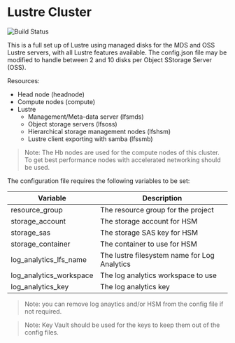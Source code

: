 # Lustre Cluster
![Build Status](https://azurecat.visualstudio.com/hpccat/_apis/build/status/azhpc/examples/lustre_manageddisk?branchName=master)

This is a full set up of Lustre using managed disks for the MDS and OSS Lustre servers, with all Lustre features available. The config.json file may be modified to handle between 2 and 10 disks per Object SStorage Server (OSS).

Resources:

* Head node (headnode)
* Compute nodes (compute)
* Lustre
  * Management/Meta-data server (lfsmds)
  * Object storage servers (lfsoss)
  * Hierarchical storage management nodes (lfshsm)
  * Lustre client exporting with samba (lfssmb)

> Note: The Hb nodes are used for the compute nodes of this cluster.  To get best performance nodes with accelerated networking should be used.

The configuration file requires the following variables to be set:

| Variable                | Description                                  |
|-------------------------|----------------------------------------------|
| resource_group          | The resource group for the project           |
| storage_account         | The storage account for HSM                  |
| storage_sas             | The storage SAS key for HSM                  |
| storage_container       | The container to use for HSM                 |
| log_analytics_lfs_name  | The lustre filesystem name for Log Analytics |
| log_analytics_workspace | The log analytics workspace to use           |
| log_analytics_key       | The log analytics key                        |

> Note: you can remove log anaytics and/or HSM from the config file if not required.

> Note: Key Vault should be used for the keys to keep them out of the config files.
